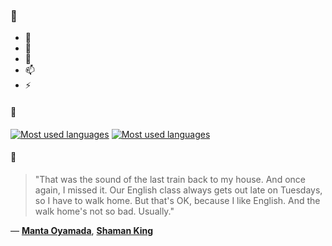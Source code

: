 ### 👋

- 🔭
- 🌱
- 💬
- 📫
- ⚡

#### 🧏

[![Most used languages](https://github-readme-stats-aynah.vercel.app/api/top-langs/?username=aynh&theme=solarized-dark&langs_count=6&layout=compact&hide_title=true)](https://github.com/anuraghazra/github-readme-stats#gh-dark-mode-only)
[![Most used languages](https://github-readme-stats-aynah.vercel.app/api/top-langs/?username=aynh&theme=solarized-light&langs_count=6&layout=compact&hide_title=true)](https://github.com/anuraghazra/github-readme-stats#gh-light-mode-only)

#### 💬

> "That was the sound of the last train back to my house. And once again, I missed it. Our English class always gets out late on Tuesdays, so I have to walk home. But that's OK, because I like English. And the walk home's not so bad. Usually."

&mdash; [**Manta Oyamada**](https://myanimelist.net/character.php?q=Manta%20Oyamada&cat=character), [**Shaman King**](https://myanimelist.net/search/all?q=Shaman%20King&cat=all)

